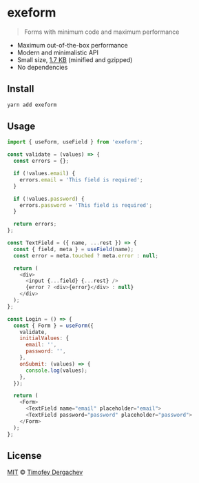 # exeform

> Forms with minimum code and maximum performance

- Maximum out-of-the-box performance
- Modern and minimalistic API
- Small size, [1.7 KB](https://bundlephobia.com/result?p=exeform) (minified and gzipped)
- No dependencies

## Install

```sh
yarn add exeform
```

## Usage

```js
import { useForm, useField } from 'exeform';

const validate = (values) => {
  const errors = {};

  if (!values.email) {
    errors.email = 'This field is required';
  }

  if (!values.password) {
    errors.password = 'This field is required';
  }

  return errors;
};

const TextField = ({ name, ...rest }) => {
  const { field, meta } = useField(name);
  const error = meta.touched ? meta.error : null;

  return (
    <div>
      <input {...field} {...rest} />
      {error ? <div>{error}</div> : null}
    </div>
  );
};

const Login = () => {
  const { Form } = useForm({
    validate,
    initialValues: {
      email: '',
      password: '',
    },
    onSubmit: (values) => {
      console.log(values);
    },
  });

  return (
    <Form>
      <TextField name="email" placeholder="email">
      <TextField password="password" placeholder="password">
    </Form>
  );
};
```

## License

[MIT](LICENSE.md) © [Timofey Dergachev](https://exeto.me)
